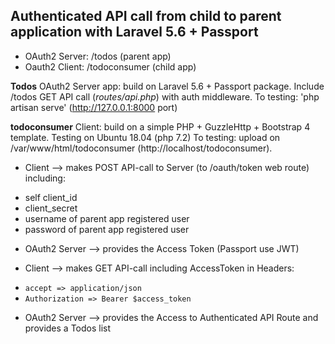 ## Authenticated API call from child to parent application with Laravel 5.6 + Passport 

- OAuth2 Server: /todos  (parent app)
- Oauth2 Client: /todoconsumer  (child app)

**Todos** OAuth2 Server app: build on Laravel 5.6 + Passport package. Include /todos GET API call (*routes/api.php*) with auth middleware.
To testing: 'php artisan serve' (http://127.0.0.1:8000 port)


**todoconsumer** Client: build on a simple PHP + GuzzleHttp + Bootstrap 4 template. Testing on Ubuntu 18.04 (php 7.2)
To testing: upload on /var/www/html/todoconsumer (http://localhost/todoconsumer).


* Client --> makes POST API-call to Server (to /oauth/token web route) including:
- self client_id
- client_secret
- username of parent app registered user
- password of parent app registered user


* OAuth2 Server --> provides the Access Token (Passport use JWT)

* Client --> makes GET API-call including AccessToken in Headers:
- `accept => application/json`
- `Authorization => Bearer $access_token`

* OAuth2 Server --> provides the Access to Authenticated API Route and provides a Todos list
